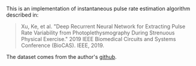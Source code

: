 This is an implementation of instantaneous pulse rate estimation algorithm described in:
> Xu, Ke, et al. "Deep Recurrent Neural Network for Extracting Pulse Rate Variability from Photoplethysmography During Strenuous Physical Exercise." 2019 IEEE Biomedical Circuits and Systems Conference (BioCAS). IEEE, 2019.

The dataset comes from the author's [github](https://github.com/WillionXU/CIME-PPG-dataset-2018/).
